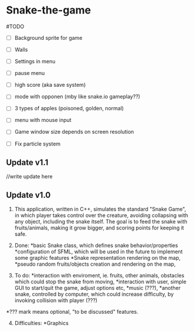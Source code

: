# Snake-the-game

#TODO

- [ ] Background sprite for game

- [ ] Walls

- [ ] Settings in menu

- [ ] pause menu

- [ ] high score (aka save system)

- [ ] mode with opponen (mby like snake.io gameplay??)

- [ ] 3 types of apples (poisoned, golden, normal)

- [ ] menu with mouse input  

- [ ] Game window size depends on screen resolution

- [ ] Fix particle system

## Update v1.1 ##

//write update here

## Update v1.0 ##

1. This application, written in C++, simulates the standard "Snake Game", in which player takes control over the creature, avoiding collapsing with any object, including the snake itself. The goal is to feed the snake with fruits/animals, making it grow bigger, and scoring points for keeping it safe.

2. Done: 
*basic Snake class, which defines snake behavior/properties
*configuration of SFML, which will be used in the future to implement some graphic features
*Snake representation rendering on the map,
*pseudo random fruits/objects creation and rendering on the map,

3. To do:
*interaction with enviroment, ie. fruits, other animals, obstacles which could stop the snake from moving,
*interaction with user, simple GUI to start/quit the game, adjust options etc,
*music (???),
*another snake, controlled by computer, which could increase difficulty, by invoking collision with player (???)

*??? mark means optional, "to be discussed" features.

4. Difficulties:
*Graphics






